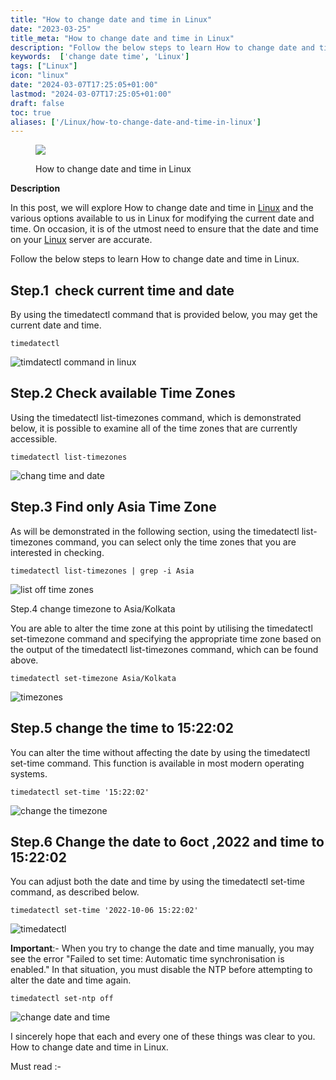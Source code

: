 ```yaml
---
title: "How to change date and time in Linux"
date: "2023-03-25"
title_meta: "How to change date and time in Linux"
description: "Follow the below steps to learn How to change date and time in Linux."
keywords:  ['change date time', 'Linux']
tags: ["Linux"]
icon: "linux"
date: "2024-03-07T17:25:05+01:00"
lastmod: "2024-03-07T17:25:05+01:00" 
draft: false
toc: true
aliases: ['/Linux/how-to-change-date-and-time-in-linux']
---
```


<figure>

![](images/How-to-change-date-and-time-in-Linux-1-1024x576.png)

<figcaption>

How to change date and time in Linux

</figcaption>

</figure>

**Description**

In this post, we will explore How to change date and time in [Linux](https://en.wikipedia.org/wiki/Linux) and the various options available to us in Linux for modifying the current date and time. On occasion, it is of the utmost need to ensure that the date and time on your [Linux](https://utho.com/docs/tutorial/linux-port-test-commandsredhat-7-centos-7-and-ubuntu-18-04/) server are accurate.

Follow the below steps to learn How to change date and time in Linux.

## Step.1  check current time and date

By using the timedatectl command that is provided below, you may get the current date and time.

```
timedatectl
```
![timdatectl command in linux](images/image-891.png)

## Step.2 Check available Time Zones

Using the timedatectl list-timezones command, which is demonstrated below, it is possible to examine all of the time zones that are currently accessible.

```
timedatectl list-timezones
```
![chang time and date](images/image-892.png)

## Step.3 Find only Asia Time Zone

As will be demonstrated in the following section, using the timedatectl list-timezones command, you can select only the time zones that you are interested in checking.

```
timedatectl list-timezones | grep -i Asia
```
![list off time zones](images/image-893.png)

Step.4 change timezone to Asia/Kolkata

You are able to alter the time zone at this point by utilising the timedatectl set-timezone command and specifying the appropriate time zone based on the output of the timedatectl list-timezones command, which can be found above.

```
timedatectl set-timezone Asia/Kolkata
```
![timezones](images/image-894.png)

## Step.5 change the time to 15:22:02

You can alter the time without affecting the date by using the timedatectl set-time command. This function is available in most modern operating systems.

```
timedatectl set-time '15:22:02'
```
![change the timezone](images/image-895.png)

## Step.6 Change the date to 6oct ,2022 and time to 15:22:02

You can adjust both the date and time by using the timedatectl set-time command, as described below.

```
timedatectl set-time '2022-10-06 15:22:02'
```
![timedatectl](images/image-896.png)

**Important**:- When you try to change the date and time manually, you may see the error "Failed to set time: Automatic time synchronisation is enabled." In that situation, you must disable the NTP before attempting to alter the date and time again.

```
timedatectl set-ntp off
```
![change date and time](images/image-897.png)

I sincerely hope that each and every one of these things was clear to you. How to change date and time in Linux.

Must read :-
